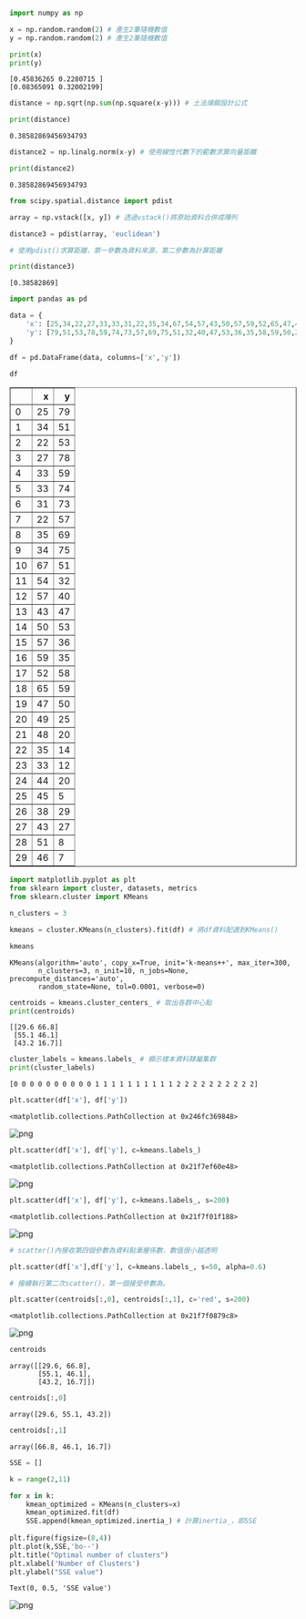 ```python
import numpy as np

x = np.random.random(2) # 產生2筆隨機數值
y = np.random.random(2) # 產生2筆隨機數值

print(x)
print(y)
```

    [0.45836265 0.2280715 ]
    [0.08365091 0.32002199]
    


```python
distance = np.sqrt(np.sum(np.square(x-y))) # 土法煉鋼設計公式

print(distance)
```

    0.38582869456934793
    


```python
distance2 = np.linalg.norm(x-y) # 使用線性代數下的範數求算向量距離

print(distance2)
```

    0.38582869456934793
    


```python
from scipy.spatial.distance import pdist

array = np.vstack([x, y]) # 透過vstack()將原始資料合併成陣列

distance3 = pdist(array, 'euclidean')

# 使用pdist()求算距離，第一參數為資料來源，第二參數為計算距離

print(distance3)
```

    [0.38582869]
    


```python
import pandas as pd

data = {
    'x': [25,34,22,27,33,33,31,22,35,34,67,54,57,43,50,57,59,52,65,47,49,48,35,33,44,45,38,43,51,46],
    'y': [79,51,53,78,59,74,73,57,69,75,51,32,40,47,53,36,35,58,59,50,25,20,14,12,20,5,29,27,8,7]
}

df = pd.DataFrame(data, columns=['x','y'])

df
```




<div>
<style scoped>
    .dataframe tbody tr th:only-of-type {
        vertical-align: middle;
    }

    .dataframe tbody tr th {
        vertical-align: top;
    }

    .dataframe thead th {
        text-align: right;
    }
</style>
<table border="1" class="dataframe">
  <thead>
    <tr style="text-align: right;">
      <th></th>
      <th>x</th>
      <th>y</th>
    </tr>
  </thead>
  <tbody>
    <tr>
      <td>0</td>
      <td>25</td>
      <td>79</td>
    </tr>
    <tr>
      <td>1</td>
      <td>34</td>
      <td>51</td>
    </tr>
    <tr>
      <td>2</td>
      <td>22</td>
      <td>53</td>
    </tr>
    <tr>
      <td>3</td>
      <td>27</td>
      <td>78</td>
    </tr>
    <tr>
      <td>4</td>
      <td>33</td>
      <td>59</td>
    </tr>
    <tr>
      <td>5</td>
      <td>33</td>
      <td>74</td>
    </tr>
    <tr>
      <td>6</td>
      <td>31</td>
      <td>73</td>
    </tr>
    <tr>
      <td>7</td>
      <td>22</td>
      <td>57</td>
    </tr>
    <tr>
      <td>8</td>
      <td>35</td>
      <td>69</td>
    </tr>
    <tr>
      <td>9</td>
      <td>34</td>
      <td>75</td>
    </tr>
    <tr>
      <td>10</td>
      <td>67</td>
      <td>51</td>
    </tr>
    <tr>
      <td>11</td>
      <td>54</td>
      <td>32</td>
    </tr>
    <tr>
      <td>12</td>
      <td>57</td>
      <td>40</td>
    </tr>
    <tr>
      <td>13</td>
      <td>43</td>
      <td>47</td>
    </tr>
    <tr>
      <td>14</td>
      <td>50</td>
      <td>53</td>
    </tr>
    <tr>
      <td>15</td>
      <td>57</td>
      <td>36</td>
    </tr>
    <tr>
      <td>16</td>
      <td>59</td>
      <td>35</td>
    </tr>
    <tr>
      <td>17</td>
      <td>52</td>
      <td>58</td>
    </tr>
    <tr>
      <td>18</td>
      <td>65</td>
      <td>59</td>
    </tr>
    <tr>
      <td>19</td>
      <td>47</td>
      <td>50</td>
    </tr>
    <tr>
      <td>20</td>
      <td>49</td>
      <td>25</td>
    </tr>
    <tr>
      <td>21</td>
      <td>48</td>
      <td>20</td>
    </tr>
    <tr>
      <td>22</td>
      <td>35</td>
      <td>14</td>
    </tr>
    <tr>
      <td>23</td>
      <td>33</td>
      <td>12</td>
    </tr>
    <tr>
      <td>24</td>
      <td>44</td>
      <td>20</td>
    </tr>
    <tr>
      <td>25</td>
      <td>45</td>
      <td>5</td>
    </tr>
    <tr>
      <td>26</td>
      <td>38</td>
      <td>29</td>
    </tr>
    <tr>
      <td>27</td>
      <td>43</td>
      <td>27</td>
    </tr>
    <tr>
      <td>28</td>
      <td>51</td>
      <td>8</td>
    </tr>
    <tr>
      <td>29</td>
      <td>46</td>
      <td>7</td>
    </tr>
  </tbody>
</table>
</div>




```python
import matplotlib.pyplot as plt
from sklearn import cluster, datasets, metrics
from sklearn.cluster import KMeans

n_clusters = 3

kmeans = cluster.KMeans(n_clusters).fit(df) # 將df資料配適到KMeans()

kmeans
```




    KMeans(algorithm='auto', copy_x=True, init='k-means++', max_iter=300,
           n_clusters=3, n_init=10, n_jobs=None, precompute_distances='auto',
           random_state=None, tol=0.0001, verbose=0)




```python
centroids = kmeans.cluster_centers_ # 取出各群中心點
print(centroids)
```

    [[29.6 66.8]
     [55.1 46.1]
     [43.2 16.7]]
    


```python
cluster_labels = kmeans.labels_ # 顯示樣本資料隸屬集群
print(cluster_labels)
```

    [0 0 0 0 0 0 0 0 0 0 1 1 1 1 1 1 1 1 1 1 2 2 2 2 2 2 2 2 2 2]
    


```python
plt.scatter(df['x'], df['y'])
```




    <matplotlib.collections.PathCollection at 0x246fc369848>




![png](output_8_1.png)



```python
plt.scatter(df['x'], df['y'], c=kmeans.labels_)
```




    <matplotlib.collections.PathCollection at 0x21f7ef60e48>




![png](output_9_1.png)



```python
plt.scatter(df['x'], df['y'], c=kmeans.labels_, s=200)
```




    <matplotlib.collections.PathCollection at 0x21f7f01f188>




![png](output_10_1.png)



```python
# scatter()內接收第四個參數為資料點漸層係數，數值很小越透明

plt.scatter(df['x'],df['y'], c=kmeans.labels_, s=50, alpha=0.6)

# 接續執行第二次scatter()，第一個接受參數為。

plt.scatter(centroids[:,0], centroids[:,1], c='red', s=200)
```




    <matplotlib.collections.PathCollection at 0x21f7f0879c8>




![png](output_11_1.png)



```python
centroids
```




    array([[29.6, 66.8],
           [55.1, 46.1],
           [43.2, 16.7]])




```python
centroids[:,0]
```




    array([29.6, 55.1, 43.2])




```python
centroids[:,1]
```




    array([66.8, 46.1, 16.7])




```python
SSE = []

k = range(2,11)

for x in k:
    kmean_optimized = KMeans(n_clusters=x)
    kmean_optimized.fit(df)
    SSE.append(kmean_optimized.inertia_) # 計算inertia_，即SSE
    
plt.figure(figsize=(8,4))
plt.plot(k,SSE,'bo--')
plt.title("Optimal number of clusters")
plt.xlabel('Number of Clusters')
plt.ylabel("SSE value")
```




    Text(0, 0.5, 'SSE value')




![png](output_15_1.png)

